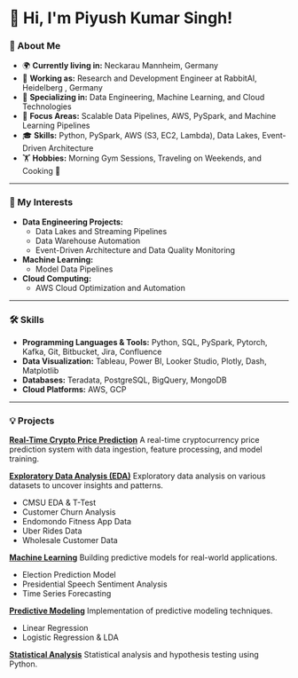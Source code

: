# 👋 Hi, I'm Piyush Kumar Singh!

### 🚀 About Me
- 🌍 **Currently living in:** Neckarau Mannheim, Germany
- 💼 **Working as:** Research and Development Engineer at RabbitAI, Heidelberg , Germany
- 🧠 **Specializing in:** Data Engineering, Machine Learning, and Cloud Technologies
- 🎯 **Focus Areas:** Scalable Data Pipelines, AWS, PySpark, and Machine Learning Pipelines
- 🎓 **Skills:** Python, PySpark, AWS (S3, EC2, Lambda), Data Lakes, Event-Driven Architecture
- 🏋️ **Hobbies:** Morning Gym Sessions, Traveling on Weekends, and Cooking 🍳

---

### 🌟 My Interests
- **Data Engineering Projects:**
  - Data Lakes and Streaming Pipelines
  - Data Warehouse Automation
  - Event-Driven Architecture and Data Quality Monitoring
- **Machine Learning:**
  - Model Data Pipelines
- **Cloud Computing:**
  - AWS Cloud Optimization and Automation

---

### 🛠️ Skills
- **Programming Languages & Tools:** Python, SQL, PySpark, Pytorch, Kafka, Git, Bitbucket, Jira, Confluence
- **Data Visualization:** Tableau, Power BI, Looker Studio, Plotly, Dash, Matplotlib
- **Databases:** Teradata, PostgreSQL, BigQuery, MongoDB
- **Cloud Platforms:** AWS, GCP

---

### 💡 Projects

[**Real-Time Crypto Price Prediction**](https://github.com/PiyushSinghKumar/PiyushSinghKumar/tree/main/Real_time_crypto_prediction)
A real-time cryptocurrency price prediction system with data ingestion, feature processing, and model training.

[**Exploratory Data Analysis (EDA)**](https://github.com/PiyushSinghKumar/PiyushSinghKumar/tree/main/EDA)
Exploratory data analysis on various datasets to uncover insights and patterns.
- CMSU EDA & T-Test
- Customer Churn Analysis
- Endomondo Fitness App Data
- Uber Rides Data
- Wholesale Customer Data

[**Machine Learning**](https://github.com/PiyushSinghKumar/PiyushSinghKumar/tree/main/Machine_Learning)
Building predictive models for real-world applications.
- Election Prediction Model
- Presidential Speech Sentiment Analysis
- Time Series Forecasting

[**Predictive Modeling**](https://github.com/PiyushSinghKumar/PiyushSinghKumar/tree/main/Predictive_Modelling)
Implementation of predictive modeling techniques.
- Linear Regression
- Logistic Regression & LDA

[**Statistical Analysis**](https://github.com/PiyushSinghKumar/PiyushSinghKumar/tree/main/Statistics)
Statistical analysis and hypothesis testing using Python.
